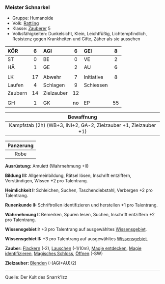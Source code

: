 ### Meister Schnarkel

- Gruppe: Humanoide
- Volk: [Rattling](../../fanwerk/bestiarium/rattling.md)
- Klasse: [Zauberer](../../grw/charaktere-klasse-zauberer.md) 5
- Volksfähigkeiten: Dunkelsicht, Klein, Leichtfüßig, Lichtempfindlich, Resistenz gegen Krankheiten und Gifte, Zäher als sie aussehen

| KÖR     |  6  | AGI        |  6  | GEI        |  8  |
| :------ | :-: | :--------- | :-: | :--------- | :-: |
| ST      |  0  | BE         |  0  | VE         |  2  |
| HÄ      |  1  | GE         |  2  | AU         |  6  |
|         |     |            |     |            |     |
| LK      | 17  | Abwehr     |  7  | Initiative |  8  |
| Laufen  |  4  | Schlagen   |  9  | Schiessen  |     |
| Zaubern | 14  | Zielzauber | 12  |            |     |
|         |     |            |     |            |     |
| GH      |  1  | GK         | no  | EP         | 55  |

|                            Bewaffnung                            |
| :--------------------------------------------------------------: |
| Kampfstab (2h) (WB+3, INI+2, GA-2, Zielzauber +1, Zielzauber +1) |

| Panzerung |
| :-------: |
|   Robe    |

**Ausrüstung:** Amulett (Wahrnehmung +II)

**Bildung III:** Allgemeinbildung, Rätsel lösen, Inschrift entziffern, Verständigen, Wissen +2 pro Talentrang.

**Heimlichkeit I:** Schleichen, Suchen, Taschendiebstahl, Verbergen +2 pro Talentrang.

**Runenkunde II:** Schriftrollen identifizieren und herstellen +1 pro Talentrang.

**Wahrnehmung I:** Bemerken, Spuren lesen, Suchen, Inschrift entziffern +2 pro Talentrang.

**Wissensgebiet I:** +3 pro Talentrang auf ausgewähltes [Wissensgebiet](../../grw/talente/wissensgebiet.md).

**Wissensgebiet II:** +3 pro Talentrang auf ausgewähltes [Wissensgebiet](../../grw/talente/wissensgebiet.md).

**Zauber:** [Flackern](../../grw/zauber/flackern.md) (-2), [Lauschen](../../grw/zauber/lauschen.md) (-1/10m), [Magie entdecken](../../grw/zauber/magie-entdecken.md), [Magie identifizieren](../../grw/zauber/magie-identifizieren.md), [Magisches Schloss](../../grw/zauber/magisches-schloss.md), [Öffnen](../../grw/zauber/oeffnen.md) (-SW)

**Zielzauber:** [Blenden](../../grw/zauber/blenden.md) (-(AGI+AU)/2)

---

Quelle: Der Kult des Snarrk'Izz
